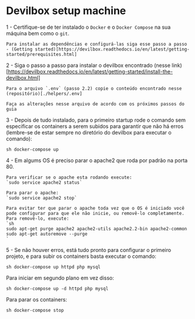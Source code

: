 # Devilbox setup machine

1 - Certifique-se de ter instalado o `Docker` e o `Docker Compose` na sua máquina bem como o `git`.

    Para instalar as dependências e configurá-las siga esse passo a passo - (Getting started)[https://devilbox.readthedocs.io/en/latest/getting-started/prerequisites.html]

2 - Siga o passo a passo para instalar o devilbox encontrado (nesse link)[https://devilbox.readthedocs.io/en/latest/getting-started/install-the-devilbox.html]

    Para o arquivo `.env` (passo 2.2) copie o conteúdo encontrado nesse (repositório)[./helpers/.env]

    Faça as alterações nesse arquivo de acordo com os próximos passos do guia

3 - Depois de tudo instalado, para o primeiro startup rode o comando sem especificar os containers a serem subidos para garantir que não há erros (lembre-se de estar sempre no diretório do devilbox para executar o comando):

`sh
docker-compose up
`

4 - Em algums OS é preciso parar o apache2 que roda por padrão na porta 80.

    Para verificar se o apache esta rodando execute:
    `sudo service apache2 status`

    Para parar o apache:
    `sudo service apache2 stop`

    Para evitar ter que parar o apache toda vez que o OS é iniciado você pode configurar para que ele não inicie, ou removê-lo completamente.
    Para removê-lo, execute:
    `sh
    sudo apt-get purge apache2 apache2-utils apache2.2-bin apache2-common
    sudo apt-get autoremove --purge
    `

5 - Se não houver erros, está tudo pronto para configurar o primeiro projeto, e para subir os containers basta executar o comando:

`sh
docker-compose up httpd php mysql
`

Para iniciar em segundo plano em vez disso:

`sh
docker-compose up -d httpd php mysql
`

Para parar os containers:

`sh
docker-compose stop
`